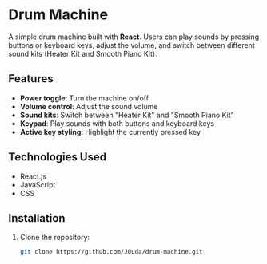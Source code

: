 # Drum Machine

A simple drum machine built with **React**. Users can play sounds by pressing buttons or keyboard keys, adjust the volume, and switch between different sound kits (Heater Kit and Smooth Piano Kit).

## Features
- **Power toggle**: Turn the machine on/off
- **Volume control**: Adjust the sound volume
- **Sound kits**: Switch between "Heater Kit" and "Smooth Piano Kit"
- **Keypad**: Play sounds with both buttons and keyboard keys
- **Active key styling**: Highlight the currently pressed key

## Technologies Used
- React.js
- JavaScript
- CSS

## Installation

1. Clone the repository:
   ```bash
   git clone https://github.com/J0uda/drum-machine.git
